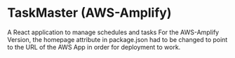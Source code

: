 # TaskMaster (AWS-Amplify)
A React application to manage schedules and tasks
For the AWS-Amplify Version, the homepage attribute in package.json had to be changed to point to the URL of the AWS App in order for deployment to work. 
